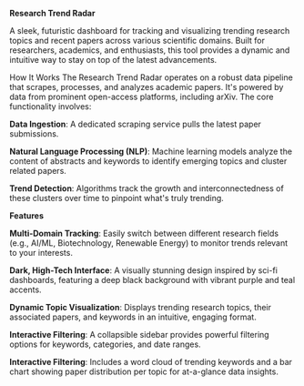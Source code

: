 **Research Trend Radar**

A sleek, futuristic dashboard for tracking and visualizing trending research topics and recent papers across various scientific domains. Built for researchers, academics, and enthusiasts, this tool provides a dynamic and intuitive way to stay on top of the latest advancements.

How It Works
The Research Trend Radar operates on a robust data pipeline that scrapes, processes, and analyzes academic papers. It's powered by data from prominent open-access platforms, including arXiv. The core functionality involves:

**Data Ingestion**: A dedicated scraping service pulls the latest paper submissions.

**Natural Language Processing (NLP)**: Machine learning models analyze the content of abstracts and keywords to identify emerging topics and cluster related papers.

**Trend Detection**: Algorithms track the growth and interconnectedness of these clusters over time to pinpoint what's truly trending.

**Features**

**Multi-Domain Tracking**: Easily switch between different research fields (e.g., AI/ML, Biotechnology, Renewable Energy) to monitor trends relevant to your interests.

**Dark, High-Tech Interface**: A visually stunning design inspired by sci-fi dashboards, featuring a deep black background with vibrant purple and teal accents.

**Dynamic Topic Visualization**: Displays trending research topics, their associated papers, and keywords in an intuitive, engaging format.

**Interactive Filtering**: A collapsible sidebar provides powerful filtering options for keywords, categories, and date ranges.

**Interactive Filtering**: Includes a word cloud of trending keywords and a bar chart showing paper distribution per topic for at-a-glance data insights.

